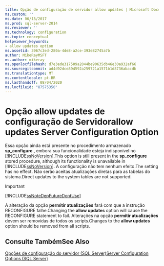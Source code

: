 ```yaml
---
title: Opção de configuração de servidor allow updates | Microsoft Docs
ms.custom: ''
ms.date: 06/13/2017
ms.prod: sql-server-2014
ms.reviewer: ''
ms.technology: configuration
ms.topic: conceptual
helpviewer_keywords:
- allow updates option
ms.assetid: 3967c3ed-280a-4de8-a2ce-393e82745a7b
author: MikeRayMSFT
ms.author: mikeray
ms.openlocfilehash: d7e3ede317509a2044be90635db46e30a932af66
ms.sourcegitcommit: ad4d92dce894592a259721a1571b1d8736abacdb
ms.translationtype: MT
ms.contentlocale: pt-BR
ms.lasthandoff: 08/04/2020
ms.locfileid: "87575350"
---
```

# <a name="allow-updates-server-configuration-option"></a><span data-ttu-id="b70ba-102">Opção allow updates de configuração de Servidor</span><span class="sxs-lookup"><span data-stu-id="b70ba-102">allow updates Server Configuration Option</span></span>
  <span data-ttu-id="b70ba-103">Essa opção ainda está presente no procedimento armazenado **sp_configure** , embora sua funcionalidade esteja indisponível no [!INCLUDE[ssNoVersion](../../includes/ssnoversion-md.md)].</span><span class="sxs-lookup"><span data-stu-id="b70ba-103">This option is still present in the **sp_configure** stored procedure, although its functionality is unavailable in [!INCLUDE[ssNoVersion](../../includes/ssnoversion-md.md)].</span></span> <span data-ttu-id="b70ba-104">A configuração não tem nenhum efeito.</span><span class="sxs-lookup"><span data-stu-id="b70ba-104">The setting has no effect.</span></span> <span data-ttu-id="b70ba-105">Não serão aceitas atualizações diretas para as tabelas do sistema.</span><span class="sxs-lookup"><span data-stu-id="b70ba-105">Direct updates to the system tables are not supported.</span></span>  
  
> [!IMPORTANT]  
>  [!INCLUDE[ssNoteDepFutureDontUse](../../includes/ssnotedepfuturedontuse-md.md)]  
  
 <span data-ttu-id="b70ba-106">A alteração da opção **permitir atualizações** fará com que a instrução RECONFIGURE falhe.</span><span class="sxs-lookup"><span data-stu-id="b70ba-106">Changing the **allow updates** option will cause the RECONFIGURE statement to fail.</span></span> <span data-ttu-id="b70ba-107">Alterações na opção **permitir atualizações** devem ser removidas de todos os scripts.</span><span class="sxs-lookup"><span data-stu-id="b70ba-107">Changes to the **allow updates** option should be removed from all scripts.</span></span>  
  
## <a name="see-also"></a><span data-ttu-id="b70ba-108">Consulte Também</span><span class="sxs-lookup"><span data-stu-id="b70ba-108">See Also</span></span>  
 [<span data-ttu-id="b70ba-109">Opções de configuração do servidor &#40;SQL Server&#41;</span><span class="sxs-lookup"><span data-stu-id="b70ba-109">Server Configuration Options &#40;SQL Server&#41;</span></span>](server-configuration-options-sql-server.md)  
  
  
